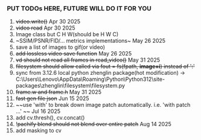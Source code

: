 ### PUT TODOs HERE, FUTURE WILL DO IT FOR YOU ###
1. ~~video.write()~~ Apr 30 2025
2. ~~video read~~ Apr 30 2025
3. Image class but C H W(should be H W C)
4. ~SSIM/PSNR/FID/... metrics implementations~ May 26 2025
5. save a list of images to gif(or video)
6. ~~add lossless video save function~~ May 26 2025
7. ~~vd should not read all frames in read_video()~~ May 31 2025
8. ~~filesystem should allow called via fout = fs(fpath, **image=i**) instead of ':'~~
9. sync from 3.12.6 local python zhenglin package(hot modification) -> C:\Users\Lenovo\AppData\Roaming\Python\Python312\site-packages\zhenglin\filesystem\filesystem.py
10. ~~frame.w and frame.h~~ May 31 2025
11. ~~fast gen file json~~ Jun 15 2025
12. ~~use 'with' to break down image patch automatically. i.e. 'with patch ...' ~~ Jul 16 2025
13. add cv.thresh(), cv.concat()
14. !~~pachify blend should not blend over entire patch~~ Aug 14 2025
15. add masking to cv